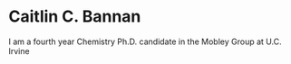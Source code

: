 # Caitlin C. Bannan

I am a fourth year Chemistry Ph.D. candidate in the Mobley Group at U.C. Irvine

